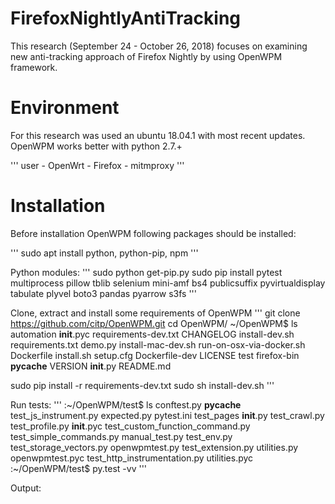 # FirefoxNightlyAntiTracking
This research (September 24 - October 26, 2018) focuses on examining new anti-tracking approach of Firefox Nightly by using OpenWPM framework.

# Environment
For this research was used an ubuntu 18.04.1 with most recent updates. OpenWPM works better with python 2.7.+

'''
user - OpenWrt - Firefox - mitmproxy
'''


# Installation

Before installation  OpenWPM following packages should be installed:

'''
sudo apt install python, python-pip, npm
''' 

Python modules:
'''
sudo python get-pip.py 
sudo pip install pytest multiprocess pillow tblib selenium mini-amf bs4 publicsuffix pyvirtualdisplay tabulate plyvel boto3 pandas pyarrow s3fs
'''

Clone, extract and install some requirements of OpenWPM
'''
git clone https://github.com/citp/OpenWPM.git
cd OpenWPM/
~/OpenWPM$ ls
automation      __init__.pyc        requirements-dev.txt
CHANGELOG       install-dev.sh      requirements.txt
demo.py         install-mac-dev.sh  run-on-osx-via-docker.sh
Dockerfile      install.sh          setup.cfg
Dockerfile-dev  LICENSE             test
firefox-bin     __pycache__         VERSION
__init__.py     README.md

sudo pip install -r requirements-dev.txt
sudo sh install-dev.sh
'''

Run tests:
'''
:~/OpenWPM/test$ ls
conftest.py      __pycache__                      test_js_instrument.py
expected.py      pytest.ini                       test_pages
__init__.py      test_crawl.py                    test_profile.py
__init__.pyc     test_custom_function_command.py  test_simple_commands.py
manual_test.py   test_env.py                      test_storage_vectors.py
openwpmtest.py   test_extension.py                utilities.py
openwpmtest.pyc  test_http_instrumentation.py     utilities.pyc
:~/OpenWPM/test$ py.test -vv
'''

Output:

